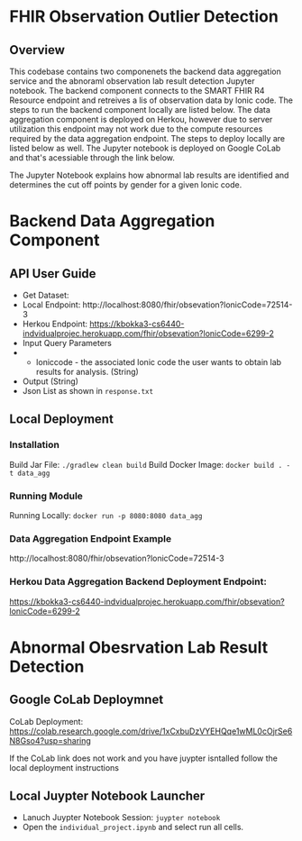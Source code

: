 # FHIR Observation Outlier Detection

## Overview
This codebase contains two componenets the backend data aggregation service and the abnoraml observation lab result detection Jupyter notebook. 
The backend component connects to the SMART FHIR R4 Resource endpoint and retreives a lis of observation data by lonic code. The steps to run the backend component locally are listed below. The data aggregation component is deployed on Herkou, however due to server utilization this endpoint may not work due to the compute resources required by the data aggregation endpoint. The steps to deploy locally are listed below as well. The Jupyter notebook is deployed on Google CoLab and that's acessiable through the link below.

The Jupyter Notebook explains how abnormal lab results are identified and determines the cut off points by gender for a given lonic code. 

# Backend Data Aggregation Component

## API User Guide
* Get Dataset:
* Local Endpoint: http://localhost:8080/fhir/obsevation?lonicCode=72514-3
* Herkou Endpoint: https://kbokka3-cs6440-indvidualprojec.herokuapp.com/fhir/obsevation?lonicCode=6299-2
* Input Query Parameters
* * loniccode - the associated lonic code the user wants to obtain lab results for analysis. (String)
* Output (String)
* Json List as shown in `response.txt`

## Local Deployment
### Installation
Build Jar File: `./gradlew clean build`
Build Docker Image: `docker build . -t data_agg`

### Running Module
Running Locally: `docker run -p 8080:8080 data_agg`

### Data Aggregation Endpoint Example
http://localhost:8080/fhir/obsevation?lonicCode=72514-3


### Herkou Data Aggregation Backend Deployment Endpoint:
https://kbokka3-cs6440-indvidualprojec.herokuapp.com/fhir/obsevation?lonicCode=6299-2


# Abnormal Obesrvation Lab Result Detection 

## Google CoLab Deploymnet 
CoLab Deployment: https://colab.research.google.com/drive/1xCxbuDzVYEHQqe1wML0cOjrSe6N8Gso4?usp=sharing

If the CoLab link does not work and you have juypter isntalled follow the local deployment instructions

## Local Juypter Notebook Launcher
* Lanuch Juypter Notebook Session: `juypter notebook`
* Open the `individual_project.ipynb` and select run all cells. 



